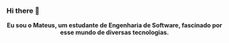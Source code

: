 ### Hi there 👋
<p align="center">
    <b>Eu sou o Mateus, um estudante de Engenharia de Software, fascinado por esse mundo de diversas tecnologias.</b>
</p>

